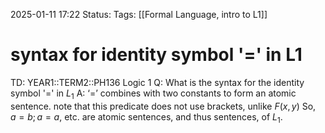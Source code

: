 2025-01-11 17:22
Status: 
Tags: [[Formal Language, intro to L1]]
# syntax for identity symbol '=' in L1

TD: YEAR1::TERM2::PH136 Logic 1
Q: What is the syntax for the identity symbol '=' in $L_{1}$
A: ‘=’ combines with two constants to form an atomic sentence.
note that this predicate does not use brackets, unlike $F(x,y)$
So, $a=b; a=a$, etc. are atomic sentences, and thus sentences, of $L_1$.
<!--ID: 1736616757705-->
